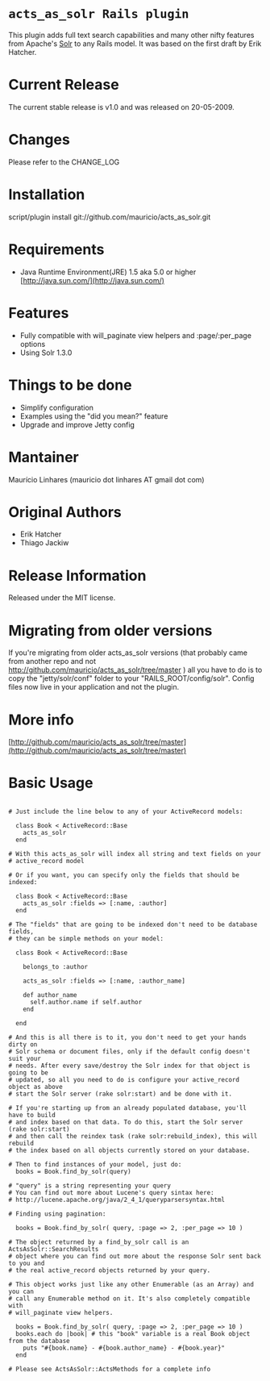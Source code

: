 `acts_as_solr Rails plugin`
======
This plugin adds full text search capabilities and many other nifty features from Apache's [Solr](http://lucene.apache.org/solr/) to any Rails model.
It was based on the first draft by Erik Hatcher.

Current Release
======
The current stable release is v1.0 and was released on 20-05-2009.

Changes
======
Please refer to the CHANGE_LOG

Installation
======

script/plugin install git://github.com/mauricio/acts_as_solr.git

Requirements
=====
* Java Runtime Environment(JRE) 1.5 aka 5.0 or higher [http://java.sun.com/](http://java.sun.com/)

Features
======

* Fully compatible with will_paginate view helpers and :page/:per_page options
* Using Solr 1.3.0

Things to be done
======

* Simplify configuration
* Examples using the "did you mean?" feature
* Upgrade and improve Jetty config

Mantainer
======
Maurício Linhares (mauricio dot linhares AT gmail dot com)

Original Authors
======
* Erik Hatcher
* Thiago Jackiw

Release Information
======
Released under the MIT license.

Migrating from older versions
======

If you're migrating from older acts_as_solr versions (that probably came from
another repo and not http://github.com/mauricio/acts_as_solr/tree/master )
all you have to do is to copy the "jetty/solr/conf" folder to your "RAILS_ROOT/config/solr".
Config files now live in your application and not the plugin.

More info
======
[http://github.com/mauricio/acts_as_solr/tree/master](http://github.com/mauricio/acts_as_solr/tree/master)

Basic Usage
======
<pre><code>
# Just include the line below to any of your ActiveRecord models:

  class Book < ActiveRecord::Base
    acts_as_solr
  end

# With this acts_as_solr will index all string and text fields on your
# active_record model

# Or if you want, you can specify only the fields that should be indexed:

  class Book < ActiveRecord::Base
    acts_as_solr :fields => [:name, :author]
  end

# The "fields" that are going to be indexed don't need to be database fields,
# they can be simple methods on your model:

  class Book < ActiveRecord::Base

    belongs_to :author

    acts_as_solr :fields => [:name, :author_name]

    def author_name
      self.author.name if self.author
    end

  end

# And this is all there is to it, you don't need to get your hands dirty on
# Solr schema or document files, only if the default config doesn't suit your
# needs. After every save/destroy the Solr index for that object is going to be
# updated, so all you need to do is configure your active_record object as above
# start the Solr server (rake solr:start) and be done with it.

# If you're starting up from an already populated database, you'll have to build
# and index based on that data. To do this, start the Solr server (rake solr:start)
# and then call the reindex task (rake solr:rebuild_index), this will rebuild
# the index based on all objects currently stored on your database.

# Then to find instances of your model, just do:
  books = Book.find_by_solr(query)

# "query" is a string representing your query
# You can find out more about Lucene's query sintax here:
# http://lucene.apache.org/java/2_4_1/queryparsersyntax.html

# Finding using pagination:

  books = Book.find_by_solr( query, :page => 2, :per_page => 10 )

# The object returned by a find_by_solr call is an ActsAsSolr::SearchResults
# object where you can find out more about the response Solr sent back to you and
# the real active_record objects returned by your query.

# This object works just like any other Enumerable (as an Array) and you can
# call any Enumerable method on it. It's also completely compatible with 
# will_paginate view helpers.

  books = Book.find_by_solr( query, :page => 2, :per_page => 10 )
  books.each do |book| # this "book" variable is a real Book object from the database
    puts "#{book.name} - #{book.author_name} - #{book.year}"
  end

# Please see ActsAsSolr::ActsMethods for a complete info

</code></pre>